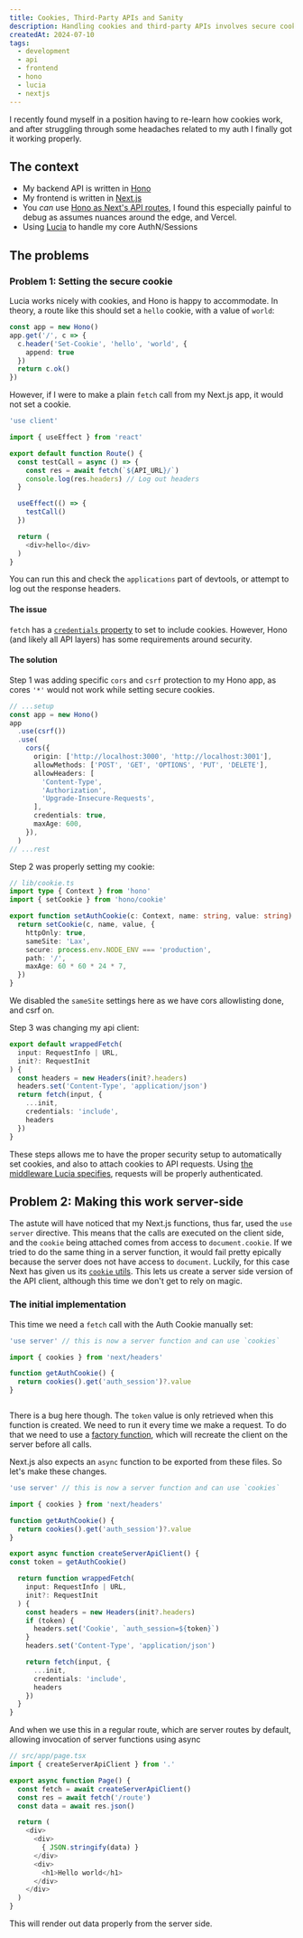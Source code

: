 ```yaml
---
title: Cookies, Third-Party APIs and Sanity
description: Handling cookies and third-party APIs involves secure cookie settings and CSRF protection. The post covers configuring cookies with Hono and Next.js, and workin around nuances with server functions and client routes.
createdAt: 2024-07-10
tags:
  - development
  - api
  - frontend
  - hono
  - lucia
  - nextjs
---
```


I recently found myself in a position having to re-learn how cookies work, and after struggling through some headaches related to my auth I finally got it working properly.

## The context
* My backend API is written in [Hono](https://hono.dev/)
* My frontend is written in [Next.js](https://nextjs.org/)
* You _can_ use [Hono as Next's API routes](https://hono.dev/docs/getting-started/vercel), I found this especially painful to debug as assumes nuances around the edge, and Vercel.
* Using [Lucia](https://lucia-auth.com/) to handle my core AuthN/Sessions

## The problems
### Problem 1: Setting the secure cookie
Lucia works nicely with cookies, and Hono is happy to accommodate. In theory, a route like this should set a `hello` cookie, with a value of `world`:
```ts
const app = new Hono()
app.get('/', c => {
  c.header('Set-Cookie', 'hello', 'world', {
    append: true
  })
  return c.ok()
})
```

However, if I were to make a plain `fetch` call from my Next.js app, it would not set a cookie.
```ts
'use client'

import { useEffect } from 'react'

export default function Route() {
  const testCall = async () => {
    const res = await fetch(`${API_URL}/`)
    console.log(res.headers) // Log out headers
  }

  useEffect(() => {
    testCall()
  })

  return (
    <div>hello</div>
  )
}

```

You can run this and check the `applications` part of devtools, or attempt to log out the response headers.

#### The issue
`fetch` has a [`credentials` property](https://developer.mozilla.org/en-US/docs/Web/API/Fetch_API/Using_Fetch#including_credentials) to set to include cookies. However, Hono (and likely all API layers) has some requirements around security.

#### The solution
Step 1 was adding specific `cors` and `csrf` protection to my Hono app, as cores `'*'` would not work while setting secure cookies.

```ts
// ...setup
const app = new Hono()
app
  .use(csrf())
  .use(
    cors({
      origin: ['http://localhost:3000', 'http://localhost:3001'],
      allowMethods: ['POST', 'GET', 'OPTIONS', 'PUT', 'DELETE'],
      allowHeaders: [
        'Content-Type',
        'Authorization',
        'Upgrade-Insecure-Requests',
      ],
      credentials: true,
      maxAge: 600,
    }),
  )
// ...rest
```

Step 2 was properly setting my cookie:
```ts
// lib/cookie.ts
import type { Context } from 'hono'
import { setCookie } from 'hono/cookie'

export function setAuthCookie(c: Context, name: string, value: string) {
  return setCookie(c, name, value, {
    httpOnly: true,
    sameSite: 'Lax',
    secure: process.env.NODE_ENV === 'production',
    path: '/',
    maxAge: 60 * 60 * 24 * 7,
  })
}
```

We disabled the `sameSite` settings here as we have cors allowlisting done, and csrf on.

Step 3 was changing my api client:
```typescript
export default wrappedFetch(
  input: RequestInfo | URL,
  init?: RequestInit
) {
  const headers = new Headers(init?.headers)
  headers.set('Content-Type', 'application/json')
  return fetch(input, {
    ...init,
    credentials: 'include',
    headers
  })
}

```

These steps allows me to have the proper security setup to automatically set cookies, and also to attach cookies to API requests. Using [the middleware Lucia specifies](https://lucia-auth.com/guides/validate-session-cookies/hono), requests will be properly authenticated.

## Problem 2: Making this work server-side
The astute will have noticed that my Next.js functions, thus far, used the `use server` directive. This means that the calls are executed on the client side, and the `cookie` being attached comes from access to `document.cookie`. If we tried to do the same thing in a server function, it would fail pretty epically because the server does not have access to `document`. Luckily, for this case Next has given us its [`cookie` utils](https://nextjs.org/docs/app/api-reference/functions/cookies). This lets us create a server side version of the API client, although this time we don't get to rely on magic.

### The initial implementation
This time we need a `fetch` call with the Auth Cookie manually set:
```ts
'use server' // this is now a server function and can use `cookies`

import { cookies } from 'next/headers'

function getAuthCookie() {
  return cookies().get('auth_session')?.value
}



```

There is a bug here though. The `token` value is only retrieved when this function is created. We need to run it every time we make a request. To do that we need to use a [factory function](https://www.patterns.dev/vanilla/factory-pattern), which will recreate the client on the server before all calls.

Next.js also expects an `async` function to be exported from these files. So let's make these changes.

```ts
'use server' // this is now a server function and can use `cookies`

import { cookies } from 'next/headers'

function getAuthCookie() {
  return cookies().get('auth_session')?.value
}

export async function createServerApiClient() {
const token = getAuthCookie()

  return function wrappedFetch(
    input: RequestInfo | URL,
    init?: RequestInit
  ) {
    const headers = new Headers(init?.headers)
    if (token) {
      headers.set('Cookie', `auth_session=${token}`)
    }
    headers.set('Content-Type', 'application/json')

    return fetch(input, {
      ...init,
      credentials: 'include',
      headers
    })
  }
}
```

And when we use this in a regular route, which are server routes by default, allowing invocation of server functions using async
```ts
// src/app/page.tsx
import { createServerApiClient } from '.'

export async function Page() {
  const fetch = await createServerApiClient()
  const res = await fetch('/route')
  const data = await res.json()

  return (
    <div>
      <div>
        { JSON.stringify(data) }
      </div>
      <div>
        <h1>Hello world</h1>
      </div>
    </div>
  )
}
```

This will render out data properly from the server side.